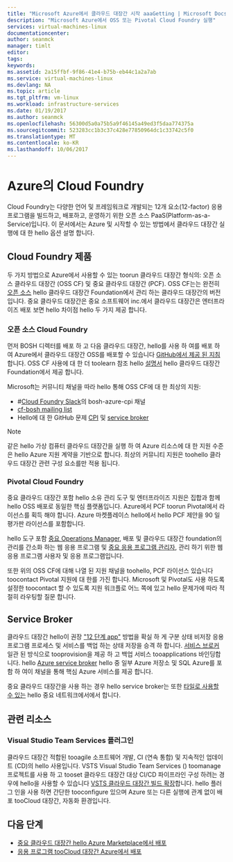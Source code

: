 ```yaml
---
title: "Microsoft Azure에서 클라우드 대장간 시작 aaaGetting | Microsoft Docs"
description: "Microsoft Azure에서 OSS 또는 Pivotal Cloud Foundry 실행"
services: virtual-machines-linux
documentationcenter: 
author: seanmck
manager: timlt
editor: 
tags: 
keywords: 
ms.assetid: 2a15ffbf-9f86-41e4-b75b-eb44c1a2a7ab
ms.service: virtual-machines-linux
ms.devlang: NA
ms.topic: article
ms.tgt_pltfrm: vm-linux
ms.workload: infrastructure-services
ms.date: 01/19/2017
ms.author: seanmck
ms.openlocfilehash: 56300d5a0a75b5a9f46145a49ed3f5daa774375a
ms.sourcegitcommit: 523283cc1b3c37c428e77850964dc1c33742c5f0
ms.translationtype: MT
ms.contentlocale: ko-KR
ms.lasthandoff: 10/06/2017
---
```

# <a name="cloud-foundry-on-azure"></a>Azure의 Cloud Foundry

Cloud Foundry는 다양한 언어 및 프레임워크로 개발되는 12개 요소(12-factor) 응용 프로그램을 빌드하고, 배포하고, 운영하기 위한 오픈 소스 PaaS(Platform-as-a-Service)입니다. 이 문서에서는 Azure 및 시작할 수 있는 방법에서 클라우드 대장간 실행에 대 한 hello 옵션 설명 합니다.

## <a name="cloud-foundry-offerings"></a>Cloud Foundry 제품

두 가지 방법으로 Azure에서 사용할 수 있는 toorun 클라우드 대장간 형식의: 오픈 소스 클라우드 대장간 (OSS CF) 및 중요 클라우드 대장간 (PCF). OSS CF는는 완전히 [오픈 소스](https://github.com/cloudfoundry) hello 클라우드 대장간 Foundation에서 관리 하는 클라우드 대장간의 버전입니다. 중요 클라우드 대장간은 중요 소프트웨어 inc.에서 클라우드 대장간은 엔터프라이즈 배포 보면 hello 차이점 hello 두 가지 제공 합니다.

### <a name="open-source-cloud-foundry"></a>오픈 소스 Cloud Foundry

먼저 BOSH 디렉터를 배포 하 고 다음 클라우드 대장간, hello를 사용 하 여를 배포 하 여 Azure에서 클라우드 대장간 OSS를 배포할 수 있습니다 [GitHub에서 제공 된 지침](https://github.com/cloudfoundry-incubator/bosh-azure-cpi-release/blob/master/docs/guidance.md)합니다. OSS CF 사용에 대 한 더 toolearn 참조 hello [설명서](https://docs.cloudfoundry.org/) hello 클라우드 대장간 Foundation에서 제공 합니다.

Microsoft는 커뮤니티 채널을 따라 hello 통해 OSS CF에 대 한 최상의 지원:

- #<a name="bosh-azure-cpi-channel-on-cloud-foundry-slackhttpsslackcloudfoundryorg"></a>[Cloud Foundry Slack](https://slack.cloudfoundry.org/)의 bosh-azure-cpi 채널
- [cf-bosh mailing list](https://lists.cloudfoundry.org/pipermail/cf-bosh)
- Hello에 대 한 GitHub 문제 [CPI](https://github.com/cloudfoundry-incubator/bosh-azure-cpi-release/issues) 및 [service broker](https://github.com/Azure/meta-azure-service-broker/issues)

>[!NOTE]
> 같은 hello 가상 컴퓨터 클라우드 대장간을 실행 하 여 Azure 리소스에 대 한 지원 수준은 hello Azure 지원 계약을 기반으로 합니다. 최상의 커뮤니티 지원은 toohello 클라우드 대장간 관련 구성 요소를만 적용 됩니다.

### <a name="pivotal-cloud-foundry"></a>Pivotal Cloud Foundry

중요 클라우드 대장간 포함 hello 소유 관리 도구 및 엔터프라이즈 지원은 집합과 함께 hello OSS 배포로 동일한 핵심 플랫폼입니다. Azure에서 PCF toorun Pivotal에서 라이선스를 획득 해야 합니다. Azure 마켓플레이스 hello에서 hello PCF 제안을 90 일 평가판 라이선스를 포함합니다.

hello 도구 포함 [중요 Operations Manager](http://docs.pivotal.io/pivotalcf/customizing/), 배포 및 클라우드 대장간 foundation의 관리를 간소화 하는 웹 응용 프로그램 및 [중요 응용 프로그램 관리자](https://docs.pivotal.io/pivotalcf/console/), 관리 하기 위한 웹 응용 프로그램 사용자 및 응용 프로그램입니다.

또한 위의 OSS CF에 대해 나열 된 지원 채널을 toohello, PCF 라이선스 있습니다 toocontact Pivotal 지원에 대 한를 가진 합니다. Microsoft 및 Pivotal도 사용 하도록 설정한 toocontact 할 수 있도록 지원 워크플로 어느 쪽에 있고 hello 문제가에 따라 적절히 라우팅할 질문 합니다.

## <a name="azure-service-broker"></a>Service Broker

클라우드 대장간 hello이 권장 ["12 단계 app"](https://12factor.net/) 방법을 확실 하 게 구분 상태 비저장 응용 프로그램 프로세스 및 서비스를 백업 하는 상태 저장을 승격 하 합니다. [서비스 브로커](https://docs.cloudfoundry.org/services/api.html) 일관 된 방식으로 tooprovision을 제공 하 고 백업 서비스 tooapplications 바인딩합니다. hello [Azure service broker](https://github.com/Azure/meta-azure-service-broker) hello 중 일부 Azure 저장소 및 SQL Azure를 포함 하 여이 채널을 통해 핵심 Azure 서비스를 제공 합니다.

중요 클라우드 대장간을 사용 하는 경우 hello service broker는 또한 [타일로 사용할 수 있는](https://docs.pivotal.io/azure-sb/installing.html) hello 중요 네트워크에서에서 합니다.

## <a name="related-resources"></a>관련 리소스

### <a name="visual-studio-team-services-plugin"></a>Visual Studio Team Services 플러그인

클라우드 대장간 적합된 tooagile 소프트웨어 개발, CI (연속 통합) 및 지속적인 업데이트 (CD)의 hello 사용입니다. VSTS Visual Studio Team Services () toomanage 프로젝트를 사용 하 고 tooset 클라우드 대장간 대상 CI/CD 파이프라인 구성 하려는 경우에 hello을 사용할 수 있습니다 [VSTS 클라우드 대장간 빌드 확장](https://marketplace.visualstudio.com/items?itemName=ms-vsts.cloud-foundry-build-extension)합니다. hello 플러그 인을 사용 하면 간단한 tooconfigure 있으며 Azure 또는 다른 실행에 관계 없이 배포 tooCloud 대장간, 자동화 환경입니다.

## <a name="next-steps"></a>다음 단계

- [중요 클라우드 대장간 hello Azure Marketplace에서 배포](https://azure.microsoft.com/en-us/marketplace/partners/pivotal/pivotal-cloud-foundryazure-pcf/)
- [응용 프로그램 tooCloud 대장간 Azure에서 배포](./cloudfoundry-deploy-your-first-app.md)
